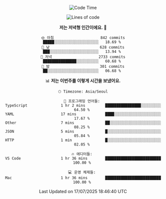 <div align='center'>
 
<!--START_SECTION:waka-->
![Code Time](http://img.shields.io/badge/Code%20Time-4%2C494%20hrs%2041%20mins-blue)

![Lines of code](https://img.shields.io/badge/%EC%A0%80%EB%8A%94%20%EC%97%AC%ED%83%9C%EA%B9%8C%EC%A7%80%20-1.9%20million%20%EC%A4%84%EC%9D%98%20%EC%BD%94%EB%93%9C%EB%A5%BC%20%EC%9E%91%EC%84%B1%ED%96%88%EC%96%B4%EC%9A%94.-blue)

**저는 저녁형 인간이에요. 🦉** 

```text
🌞 아침                     842 commits         █████░░░░░░░░░░░░░░░░░░░░   18.69 % 
🌆 낮　                     628 commits         ███░░░░░░░░░░░░░░░░░░░░░░   13.94 % 
🌃 저녁                     2733 commits        ███████████████░░░░░░░░░░   60.68 % 
🌙 밤　                     301 commits         ██░░░░░░░░░░░░░░░░░░░░░░░   06.68 % 
```


📊 **저는 이번주를 이렇게 시간을 보냈어요.** 

```text
🕑︎ Timezone: Asia/Seoul

💬 프로그래밍 언어들: 
TypeScript               1 hr 2 mins         ████████████████░░░░░░░░░   64.50 % 
YAML                     17 mins             ████░░░░░░░░░░░░░░░░░░░░░   17.67 % 
Other                    7 mins              ██░░░░░░░░░░░░░░░░░░░░░░░   08.25 % 
JSON                     5 mins              █░░░░░░░░░░░░░░░░░░░░░░░░   05.84 % 
HTTP                     1 min               █░░░░░░░░░░░░░░░░░░░░░░░░   02.05 % 

🔥 에디터들: 
VS Code                  1 hr 36 mins        █████████████████████████   100.00 % 

💻 운영 체제들: 
Mac                      1 hr 36 mins        █████████████████████████   100.00 % 
```


 Last Updated on 17/07/2025 18:46:40 UTC
<!--END_SECTION:waka-->
 </div>
<!---
Emewjin/Emewjin is a ✨ special ✨ repository because its `README.md` (this file) appears on your GitHub profile.
You can click the Preview link to take a look at your changes.
--->
